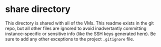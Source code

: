 # share directory

This directory is shared with all of the VMs.  This readme exists in the git repo, but all other files are ignored to avoid inadvertantly committing instance-specific or sensitive info (like the SSH keys generated here).  Be sure to add any other exceptions to the project `.gitignore` file.